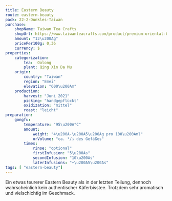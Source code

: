 ```yaml
---
title: Eastern Beauty
route: eastern-beauty
pack: 22-2-Dunkles-Taiwan
purchase:
    shopName: Taiwan Tea Crafts
    shopUrl: https://www.taiwanteacrafts.com/product/premium-oriental-beauty-oolong-tea/?attribute_pa_weight=250-g-8-82-oz-save-20&v=3a52f3c22ed6
    amount: "12\u200Ag"
    pricePer100g: 0,36
    currency: $
properties:
    categorization:
        tea:  Oolong
        plant: Qing Xin Da Mu
    origin:
        country: "Taiwan"
        region: "Emei"
        elevation: "600\u200Am"
    production:
        harvest: "Juni 2021"
        picking: "handgepflückt"
        oxidization: "mittel"
        roast: "leicht"
preparation:
    gongfu:
        temperature: "95\u200A°C"
        amount:
            weight: "4\u200A-\u200A5\u200Ag pro 100\u200Aml"
            orVolume: "ca. ¹/₃ des Gefäßes"
        times:
            rinse: "optional"
            firstInfusion: "5\u200As"
            secondInfusion: "10\u200As"
            laterInfusions: "+\u200A5\u200As"
tags: [ "eastern-beauty"]
---
```

Ein etwas teurerer Eastern Beauty als in der letzten Teilung, dennoch wahrscheinlich kein authentischer Käferbisstee. Trotzdem sehr aromatisch und vielschichtig im Geschmack.